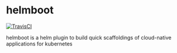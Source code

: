 # helmboot
[![TravisCI](https://travis-ci.com/faustoespinal/helmboot.svg?branch=main)](https://travis-ci.com/github/faustoespinal/helmboot)

helmboot is a helm plugin to build quick scaffoldings of cloud-native applications for kubernetes
